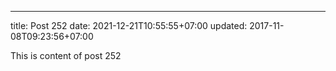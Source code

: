 ---
title: Post 252
date: 2021-12-21T10:55:55+07:00
updated: 2017-11-08T09:23:56+07:00

This is content of post 252